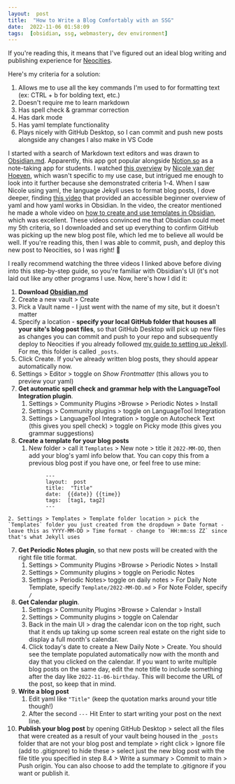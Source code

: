 ```yaml
---
layout:  post
title:  "How to Write a Blog Comfortably with an SSG"
date:  2022-11-06 01:58:09
tags:  [obsidian, ssg, webmastery, dev environment]
---
```

If you're reading this, it means that I've figured out an ideal blog writing and publishing experience for [Neocities](http://neocities.org). 
<!--excerpt-->  
Here's my criteria for a solution:
1. Allows me to use all the key commands I'm used to for formatting text (ex: CTRL + b for bolding text, etc.)
2. Doesn't require me to learn markdown 
3. Has spell check & grammar correction 
4. Has dark mode
5. Has yaml template functionality
6. Plays nicely with GitHub Desktop, so I can commit and push new posts alongside any changes I also make in VS Code

I started with a search of Markdown text editors and was drawn to [Obsidian.md](https://obsidian.md/). Apparently, this app got popular alongside [Notion.so](http://notion.so) as a note-taking app for students. I watched [this overview](https://www.youtube.com/watch?v=OUrOfIqvGS4&ab_channel=NicolevanderHoeven) by [Nicole van der Hoeven](https://www.youtube.com/c/NicolevanderHoeven), which wasn't specific to my use case, but intrigued me enough to look into it further because she demonstrated criteria 1-4. When I saw Nicole using yaml, the language Jekyll uses to format blog posts, I dove deeper, finding [this video](https://www.youtube.com/watch?v=an8iBB_8ShE&ab_channel=FromSergio) that provided an accessible beginner overview of yaml and how yaml works in Obsidian. In the video, the creator mentioned he made a whole video on [how to create and use templates in Obsidian](https://www.youtube.com/watch?v=n22GOk5fKAg&ab_channel=FromSergio), which was excellent. These videos convinced me that Obsidian could meet my 5th criteria, so I downloaded and set up everything to confirm GitHub was picking up the new blog post file, which led me to believe all would be well. If you're reading this, then I was able to commit, push, and deploy this new post to Neocities, so I was right! 🥳

I really recommend watching the three videos I linked above before diving into this step-by-step guide, so you're familiar with Obsidian's UI (it's not laid out like any other programs I use. Now, here's how I did it:
1. **Download [Obsidian.md](https://obsidian.md/)**
2. Create a new vault > Create
3. Pick a Vault name - I just went with the name of my site, but it doesn't matter
4. Specify a location - **specify your local GitHub folder that houses all your site's blog post files**, so that GitHub Desktop will pick up new files as changes you can commit and push to your repo and subsequently deploy to Neocities if you already followed [my guide to setting up Jekyll](https://lostletters.neocities.org/2022/11/02/jekyll.html). For me, this folder is called `_posts`.
5. Click Create. If you've already written blog posts, they should appear automatically now. 
6. Settings > Editor > toggle on *Show Frontmatter* (this allows you to preview your yaml)
7. **Get automatic spell check and grammar help with the LanguageTool Integration plugin**.
	1. Settings > Community Plugins >Browse > Periodic Notes > Install
	2. Settings > Community plugins > toggle on LanguageTool Integration
	3. Settings > LanguageTool Integration > toggle on Autocheck Text (this gives you spell check) > toggle on Picky mode (this gives you grammar suggestions)
8. **Create a template for your blog posts**
	1. New folder > call it `Templates` > New note > title it `2022-MM-DD`, then add your blog's yaml info below that. You can copy this from a previous blog post if you have one, or feel free to use mine:
```
			---
			layout:  post
			title:  "Title"
			date:  {{date}} {{time}}
			tags:  [tag1, tag2]  
			---
```
	2. Settings > Templates > Template folder location > pick the `Templates` folder you just created from the dropdown > Date format - leave this as YYYY-MM-DD > Time format - change to `HH:mm:ss ZZ` since that's what Jekyll uses
7. **Get Periodic Notes plugin**, so that new posts will be created with the right file title format.
	1. Settings > Community Plugins >Browse > Periodic Notes > Install
	2. Settings > Community plugins > toggle on Periodic Notes
	3. Settings > Periodic Notes> toggle on daily notes > For Daily Note Template, specify `Template/2022-MM-DD.md` > For Note Folder, specify `/`
8. **Get Calendar plugin**.
	1. Settings > Community Plugins >Browse > Calendar > Install
	2. Settings > Community plugins > toggle on Calendar
	3. Back in the main UI > drag the calendar icon on the top right, such that it ends up taking up some screen real estate on the right side to display a full month's calendar.
	4. Click today's date to create a New Daily Note > Create. You should see the template populated automatically now with the month and day that you clicked on the calendar. If you want to write multiple blog posts on the same day, edit the note title to include something after the day like `2022-11-06-birthday`. This will become the URL of the post, so keep that in mind. 
9. **Write a blog post**
	1. Edit yaml like `"Title"` (keep the quotation marks around your title though!)
	2. After the second `---` Hit Enter to start writing your post on the next line. 
10. **Publish your blog post** by opening GitHub Desktop > select all the files that were created as a result of your vault being housed in the `_posts` folder that are not your blog post and template > right click > Ignore file (add to .gitignore) to hide these > select just the new blog post with the file title you specified in step 8.4 > Write a summary > Commit to main > Push origin. You can also choose to add the template to .gitignore if you want or publish it. 